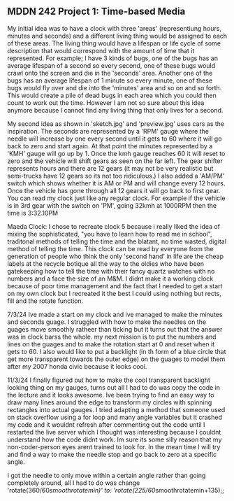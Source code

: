 ## MDDN 242 Project 1: Time-based Media  
My initial idea was to have a clock with three 'areas' (representiung hours, minutes and seconds) and a different living thing would be assigned to each of these areas. The living thing would have a lifespan or life cycle of some description that would correspond with the amount of time that it represented. For example; I have 3 kinds of bugs, one of the bugs has an average lifespan of a second so every second, one of these bugs would crawl onto the screen and die in the 'seconds' area. Another one of the bugs has an average lifespan of 1 minute so every minute, one of these bugs would fly over and die into the 'minutes' area and so on and so forth. This would create a pile of dead bugs in each area which you could then count to work out the time. However I am not so sure about this idea anymore because I cannot find any living thing that only lives for a second.

My second idea as shown in 'sketch.jpg' and 'preview.jpg' uses cars as the inspiration. The seconds are represented by a 'RPM' gauge where the needle will increase by one every second until it gets to 60 where it will go back to zero and start again. At that point the minutes represented by a 'KMH' gauge will go up by 1. Once the kmh gauge reaches 60 it will reset to zero and the vehicle will shift gears as seen on the far left. The gear shifter represents hours and there are 12 gears (it may not be very realistic but semi-trucks have 12 gears so its not too ridiculous.) I also added a 'AM/PM' switch which shows whether it is AM or PM and will change every 12 hours. Once the vehicle has gone through all 12 gears it will go back to first gear. You can read my clock just like any regular clock. For example if the vehicle is in 3rd gear with the switch on 'PM', going 32kmh at 1000RPM then the time is 3:32.10PM

Maeda Clock:
I chose to recreate clock 5 because i really liked the idea of mixing the sophisticated, "you have to learn how to read me in school", traditonal methods of telling the time and the blatant, no time wasted, digital method of telling the time. This clock can be read by everyone from the generation of people who think the only 'second hand' in life are the cheap labels at the recycle botique all the way to the oldies who have been gatekeeping how to tell the time with their fancy quartz watches with no numbers and a face the size of an M&M. I didnt make it a working clock because of poor time management and the fact that I needed to get a start on my own clock but I recreated it the best I could using nothing but rects, fill and the rotate function.

7/3/24
Ive made a start on my clock and ive managed to make the minutes and seconds guage. I struggled with how to make the needles on the guages move smoothly ratheer than ticking but it turns out that the answer was in clock barss the whole. my next mission is to put the numbers and lines on the guages and to make the rotation start at 0 and reset when it gets to 60.
I also would like to put a backlight (in th form of a blue circle that get more transparent towards the outer edge) on the guages to model them after my 2007 honda civic because it looks cool.

11/3/24
I finally figured out how to make the cool transparent backlight looking thing on my gauges, turns out all I had to do was copy the code in the lecture and it looks awesome. Ive been trying to find an easy way to draw many lines around the edge to transform my circles with spinning rectangles into actual gauges. I tried adapting a method that someone used on stack overflow using a for loop and many angle variables but it crashed my code and it wouldnt refresh after commenting out the code until I restarted the live server which I thought was interesting because I couldnt understand how the code didnt work. Im sure its some silly reason that my non-coder-person eyes arent trained to look for. In the mean time I will try and find a way to make the needle stop and go back to zero at a specific angle.

I got the needle to only move within a certain angle rather than going completely around, all I had to do was change 'rotate(360/60*smoothrotatemin)' to: 'rotate(225/60*smoothrotatemin+135);;